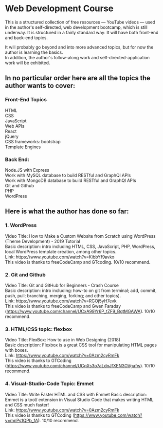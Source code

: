 # Web Development Course 
This is a structured collection of free resources — YouTube videos — used in the author's self-directed, web development bootcamp, which is still underway. 
It is structured in a fairly standard way: It will have both front-end and back-end topics.  

It will probably go beyond and into more advanced topics, but for now the author is learning the basics.  
In addition, the author's follow-along work and self-directed-application work will be exhibited.

## In no particular order here are all the topics the author wants to cover:

### Front-End Topics
HTML  
CSS  
JavaScript  
Web APIs  
React  
jQuery  
CSS frameworks: bootstrap  
Template Engines  

### Back End:
Node.JS with Express  
Work with MySQL database to build RESTful and GraphQl APIs  
Work with MongoDB database to build RESTful and GraphQl APIs  
Git and Github  
PHP  
WordPress  

## Here is what the author has done so far:
### 1. WordPress  
Video Title: How to Make a Custom Website from Scratch using WordPress (Theme Development) - 2019 Tutorial  
Basic description: intro including HTML, CSS, JavaScript, PHP, WordPress, local WordPress template creation, among other topics.    
Link: https://www.youtube.com/watch?v=KibbYf9avko  
This video is thanks to freeCodeCamp and GTcoding. 10/10 recommend.  

### 2. Git and Github  
Video Title: Git and GitHub for Beginners - Crash Course  
Basic description: intro including: how-to on git from terminal; add, commit, push, pull; branching, merging, forking; and other topics).  
Link: https://www.youtube.com/watch?v=RGOj5yH7evk  
This video is thanks to freeCodeCamp and Gwen Faraday (https://www.youtube.com/channel/UCxA99Yr6P_tZF9_BgtMGAWA). 10/10 recommend.  

### 3. HTML/CSS topic: flexbox
Video Title: FlexBox: How to use in Web Designing (2018)  
Basic description: Flexbox is a great CSS tool for manipulating HTML pages with boxes.  
Link: https://www.youtube.com/watch?v=0Azm2cyRmFk  
This video is thanks to  GTCoding (https://www.youtube.com/channel/UCqXs3o7aLdnJfXEN3OVgafw). 10/10 recommend.  

### 4. Visual-Studio-Code Topic: Emmet  
Video Title: Write Faster HTML and CSS with Emmet
Basic description: Emmet is a tool/ extension in Visual Studio Code that makes writing HTML and CSS much faster!  
Link: https://www.youtube.com/watch?v=0Azm2cyRmFk  
This video is thanks to  GTCoding (https://www.youtube.com/watch?v=mnPs1QPb_fA). 10/10 recommend.

